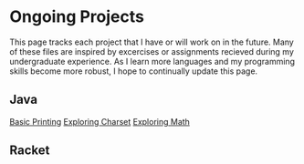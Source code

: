 # Ongoing Projects
This page tracks each project that I have or will work on in the future. Many of these files are inspired
by excercises or assignments recieved during my undergraduate experience. As I learn more languages and my programming
skills become more robust, I hope to continually update this page. 

## Java 
[Basic Printing](projects/basicPrinting.md)
[Exploring Charset](projects/charsetPrinting.md)
[Exploring Math](projects/functions.md)

## Racket

